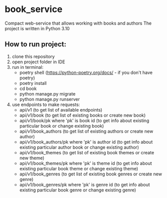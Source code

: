 # book_service
Compact web-service that allows working with books and authors
The project is written in Python 3.10

## How to run project:
1. clone this repository
2. open project folder in IDE
3. run in terminal: 
	- poetry shell (https://python-poetry.org/docs/ - if you don't have poetry)
	- poetry install
	- cd book
	- python manage.py migrate
	- python manage.py runserver
4. use endpoints to make requests:
	- api/v1 (to get list of available endpoints)
	- api/v1/book (to get list of existing books or create new book)
	- api/v1/book/pk where 'pk' is book id (to get info about existing particular book or change existing book)
	- api/v1/book_authors (to get list of existing authors or create new author)
	- api/v1/book_authors/pk where 'pk' is author id (to get info about existing particular author book or change existing author)
	- api/v1/book_themes (to get list of existing book themes or create new theme)
	- api/v1/book_themes/pk where 'pk' is theme id (to get info about existing particular book theme or change existing theme)
	- api/v1/book_genres (to get list of existing book genres or create new genre)
	- api/v1/book_genres/pk where 'pk' is genre id (to get info about existing particular book genre or change existing genre)
